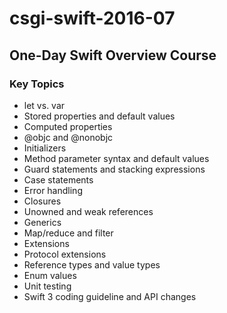 # csgi-swift-2016-07
## One-Day Swift Overview Course

### Key Topics

* let vs. var
* Stored properties and default values
* Computed properties
* @objc and @nonobjc
* Initializers
* Method parameter syntax and default values
* Guard statements and stacking expressions
* Case statements
* Error handling
* Closures
* Unowned and weak references
* Generics
* Map/reduce and filter
* Extensions
* Protocol extensions
* Reference types and value types
* Enum values
* Unit testing
* Swift 3 coding guideline and API changes